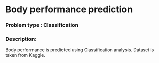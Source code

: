 
# Body performance  prediction

### Problem type : Classification


### Description: 

Body performance is predicted using Classification analysis. Dataset is taken from Kaggle. 

